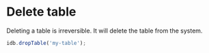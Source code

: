 # Delete table

Deleting a table is irreversible. It will delete the table from the system.

```js
idb.dropTable('my-table');
```
